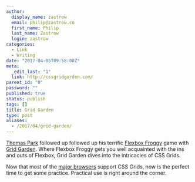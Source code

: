 ```yaml
---
author:
  display_name: zastrow
  email: philip@zastrow.co
  first_name: Philip
  last_name: Zastrow
  login: zastrow
categories:
  - Link
  - Writing
date: "2017-04-05T09:58:00Z"
meta:
  _edit_last: "1"
  link: http://cssgridgarden.com/
parent_id: "0"
password: ""
published: true
status: publish
tags: []
title: Grid Garden
type: post
aliases:
  - /2017/04/grid-garden/
---
```

<p><a href="http://thomaspark.co/">Thomas Park</a> followed up followed up his terrific <a href="http://flexboxfroggy.com">Flexbox Froggy</a> game with <a href="http://cssgridgarden.com">Grid Garden</a>. Where Flexbox Froggy gets you well acquainted with the ins and outs of Flexbox, Grid Garden dives into the intricacies of CSS Grids.</p>
<p>Now that most of the <a href="https://twitter.com/render_conf/status/847741282730389504">major browsers</a> support CSS Grids, now is the perfect time to get some practice. Practical use is right around the corner.</p>
